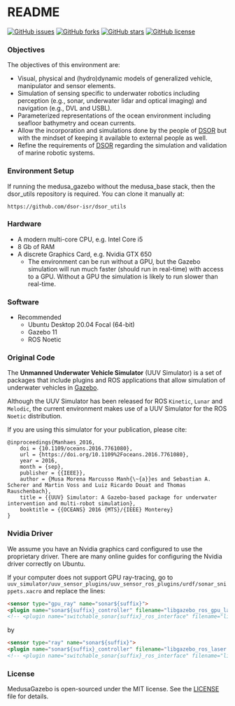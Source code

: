 # README #

[![GitHub issues](https://img.shields.io/github/issues/dsor-isr/medusa_gazebo)](https://github.com/dsor-isr/medusa_gazebo/issues)
[![GitHub forks](https://img.shields.io/github/forks/dsor-isr/medusa_gazebo)](https://github.com/dsor-isr/medusa_gazebo/network)
[![GitHub stars](https://img.shields.io/github/stars/dsor-isr/medusa_gazebo)](https://github.com/dsor-isr/medusa_gazebo/stargazers)
[![GitHub license](https://img.shields.io/github/license/dsor-isr/medusa_gazebo)](https://github.com/dsor-isr/medusa_gazebo/blob/main/LICENSE)

### Objectives

The objectives of this environment are:
* Visual, physical and (hydro)dynamic models of generalized vehicle, manipulator and sensor elements.
* Simulation of sensing specific to underwater robotics including perception (e.g., sonar, underwater lidar and optical imaging) and navigation (e.g., DVL and USBL). 
* Parameterized representations of the ocean environment including seafloor bathymetry and ocean currents.
* Allow the incorporation and simulations done by the people of [DSOR](http://dsor.isr.ist.utl.pt/) but with the mindset of keeping it available to external people as well.
* Refine the requirements of [DSOR](http://dsor.isr.ist.utl.pt/) regarding the simulation and validation of marine robotic systems.

### Environment Setup
If running the medusa_gazebo without the medusa_base stack, then the dsor_utils repository is required. You can clone it manually at:
```
https://github.com/dsor-isr/dsor_utils
```

### Hardware

* A modern multi-core CPU, e.g. Intel Core i5
* 8 Gb of RAM
* A discrete Graphics Card, e.g. Nvidia GTX 650
    * The environment can be run without a GPU, but the Gazebo simulation will run much faster (should run in real-time) with access to a GPU. Without a GPU the simulation is likely to run slower than real-time.

### Software
 - Recommended
   * Ubuntu Desktop 20.04 Focal (64-bit) 
   * Gazebo 11
   * ROS Noetic

### Original Code

The **Unmanned Underwater Vehicle Simulator** (UUV Simulator) is a set of packages that include plugins and ROS applications that allow simulation of underwater vehicles in [Gazebo](http://gazebosim.org/). 

Although the UUV Simulator has been released for ROS `Kinetic`, `Lunar` and `Melodic`, the current environment makes use of a UUV Simulator for the ROS `Noetic` distribution.

If you are using this simulator for your publication, please cite:

```
@inproceedings{Manhaes_2016,
	doi = {10.1109/oceans.2016.7761080},
	url = {https://doi.org/10.1109%2Foceans.2016.7761080},
	year = 2016,
	month = {sep},
	publisher = {{IEEE}},
	author = {Musa Morena Marcusso Manh{\~{a}}es and Sebastian A. Scherer and Martin Voss and Luiz Ricardo Douat and Thomas Rauschenbach},
	title = {{UUV} Simulator: A Gazebo-based package for underwater intervention and multi-robot simulation},
	booktitle = {{OCEANS} 2016 {MTS}/{IEEE} Monterey}
}
```

### Nvidia Driver
We assume you have an Nvidia graphics card configured to use the proprietary driver. There are many online guides for configuring the Nvidia driver correctly on Ubuntu. 

If your computer does not support GPU ray-tracing, go to ```uuv_simulator/uuv_sensor_plugins/uuv_sensor_ros_plugins/urdf/sonar_snippets.xacro```  and replace the lines:

```html
<sensor type="gpu_ray" name="sonar${suffix}"> 
<plugin name="sonar${suffix}_controller" filename="libgazebo_ros_gpu_laser.so">
<!-- <plugin name="switchable_sonar{suffix}_ros_interface" filename="libuuv_gazebo_ros_switchable_gpu_ray_sensor.so">
```

by

```html
<sensor type="ray" name="sonar${suffix}">
<plugin name="sonar${suffix}_controller" filename="libgazebo_ros_laser.so">
<!-- <plugin name="switchable_sonar{suffix}_ros_interface" filename="libuuv_gazebo_ros_switchable_ray_sensor.so">
```

### License
MedusaGazebo is open-sourced under the MIT license. See the [LICENSE](https://github.com/dsor-isr/medusa_gazebo/LICENSE) file for details.
